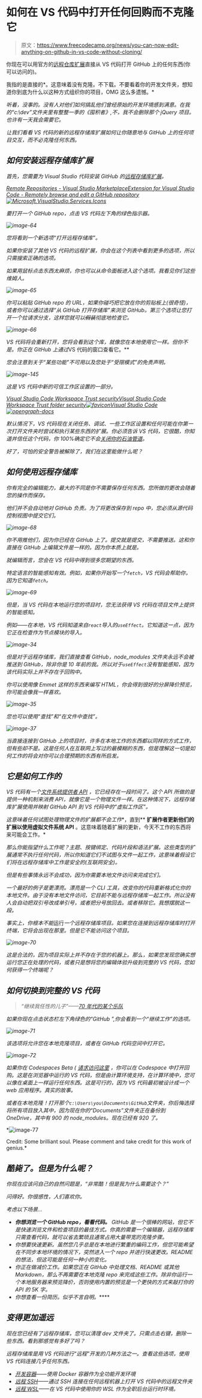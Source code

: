 # 如何在 VS 代码中打开任何回购而不克隆它

> 原文：<https://www.freecodecamp.org/news/you-can-now-edit-anything-on-github-in-vs-code-without-cloning/>

你现在可以用官方的[远程仓库扩展](https://marketplace.visualstudio.com/items?itemName=GitHub.remotehub&WT.mc_id=devcloud-18509-cxa)直接从 VS 代码打开 GitHub 上的任何东西(你可以访问的)。

我指的是直接的*。这意味着没有克隆。不下载。不要看着你的开发文件夹，想知道你到底为什么以这种方式组织你的项目，OMG 这么多遗憾。*

*听着，没事的。没有人对他们如何搞乱他们曾经原始的开发环境感到满意。在我的“c:\dev”文件夹里有整整一季的《囤积者》,不，我不会删除那个 jQuery 项目。也许有一天我会需要它。*

*让我们看看 VS 代码的新的远程存储库扩展如何让你随意地与 GitHub 上的任何项目交互，而不必克隆任何东西。*

## *如何安装远程存储库扩展*

*首先，您需要为 Visual Studio 代码安装 GitHub 的[远程存储库扩展](https://marketplace.visualstudio.com/items?itemName=GitHub.remotehub&WT.mc_id=devcloud-18509-cxa)。*

*[](https://marketplace.visualstudio.com/items?itemName=GitHub.remotehub&WT.mc_id=devcloud-18509-cxa)[Remote Repositories - Visual Studio MarketplaceExtension for Visual Studio Code - Remotely browse and edit a GitHub repository![Microsoft.VisualStudio.Services.Icons](img/ed03a5f3e2de4cea332661aefbf8f2ee.png)](https://marketplace.visualstudio.com/items?itemName=GitHub.remotehub&WT.mc_id=devcloud-18509-cxa)*

*要打开一个 GitHub repo，点击 VS 代码左下角的绿色指示器。*

*![image-64](img/24ce4eab89d49916aae5b1da19ff8f57.png)*

*您将看到一个新选项“打开远程存储库”。*

*如果你安装了其他 VS 代码的远程扩展，你会在这个列表中看到更多的选项，所以只需搜索正确的选项。*

*如果用鼠标点击东西太麻烦，你也可以从命令面板进入这个选项。我看见你们这些维姆人。*

*![image-65](img/1ca0f09c03a03b5a1d7ed983331553c7.png)*

*你可以粘贴 GitHub repo 的 URL，如果你碰巧把它放在你的剪贴板上(很奇怪)，或者你可以通过选择“从 GitHub 打开存储库”来浏览 GitHub。第三个选项让您打开一个拉请求分支，这样您就可以~~假装~~彻底地检查它。*

*![image-66](img/adc0dadfbc5f8dd2592d14cb6ac932a0.png)*

*VS 代码将会重新打开，您将会看到这个库，就像您在本地使用它一样。但你不是。你正在 GitHub *上*通过*VS 代码的窗口查看它。**

*您会注意到关于“某些功能”不可用以及您处于“受限模式”的免责声明。*

*![image-145](img/31772e06fa83b9822eaa9ace02c1f4c6.png)*

*这是 VS 代码中新的可信工作区设置的一部分。*

*[Visual Studio Code Workspace Trust securityVisual Studio Code Workspace Trust folder security![favicon](img/7d7fb4551d7af90bffb122640c2d7d8c.png)Visual Studio Code![opengraph-docs](img/dbb9a62cbb0e1dfaa20943f983507ed1.png)](https://code.visualstudio.com/docs/editor/workspace-trust?WT.mc_id=devcloud-30876-buhollan)*

*默认情况下，VS 代码现在关闭任务、调试、一些工作区设置和任何可能在你第一次打开文件夹时尝试和执行某些东西的扩展。你必须告诉 VS 代码，它很酷，你知道并信任这个代码，你 100%确定它不会[关闭你的石油管道](https://www.nytimes.com/2021/05/08/us/politics/cyberattack-colonial-pipeline.html)。*

*好了，可怕的安全警告被解除了，我们在这里能做什么呢？*

## *如何使用远程存储库*

*你有完全的编辑能力，最大的不同是你不需要保存任何东西。您所做的更改会随着您的操作而保存。*

*他们并不会自动地对 GitHub 负责。为了将更改保存到 repo 中，您必须从源代码控制视图中提交它们。*

*![image-68](img/d1ae8c47eea534700defc2a7abd12081.png)*

*你不用推他们，因为你已经在 GitHub 上了。提交就是提交，不需要推送。这和你直接在 GitHub 上编辑文件是一样的。因为你本质上就是。*

*就编辑而言，您会在 VS 代码中得到很多您期望的东西。*

*特定语言的智能感知有效。例如，如果你开始写一个`fetch`，VS 代码会帮助你，因为它知道`fetch`。*

*![image-69](img/7a95dbcdccc9ef11e41dceb59af115e9.png)*

*但是，当 VS 代码在本地运行您的项目时，您无法获得 VS 代码在项目文件上提供的智能感知。*

*例如——在本地，VS 代码知道来自`react`导入的`useEffect`。它知道这一点，因为它正在检查作为节点模块的导入。*

*![image-34](img/c0ab6b362d22501081655432dfd35058.png)*

*但是对于远程存储库，我们直接查看 GitHub，node_modules 文件夹永远不会被推送到 GitHub，除非你是 10 年前的我。所以对于`useEffect`没有智能感知，因为该代码实际上并不存在于回购中。*

*你可以使用像 Emmet 这样的东西来编写 HTML，你会得到很好的分屏降价预览，你可能会像我一样喜欢。*

*![image-35](img/3b095b4e7177fda6a527fa01eb5493be.png)*

*您也可以使用“查找”和“在文件中查找”。*

*![image-37](img/f369a8c0e19d2272b003640e306f1853.png)*

*当直接连接到 GitHub 上的项目时，许多在本地工作的东西都以同样的方式工作，但有些却不是。这是任何人在互联网上写过的最模糊的东西，但是理解这一切是如何工作的将会对你可以合理预期的东西有所启发。*

## *它是如何工作的*

*VS 代码有一个[文件系统提供者 API](https://github.com/microsoft/vscode/blob/dc8bd9cd7e5231745549ac6218266c63271f48cd/src/vs/vscode.d.ts#L7038) ，它已经存在一段时间了。这个 API 所做的是提供一种机制来消费 API，就像它是一个物理文件一样。在这种情况下，远程存储库扩展使用并映射 GitHub API 到 VS 代码中的“虚拟工作区”。*

*这意味着任何试图处理物理文件的扩展都不会工作**，直到** **扩展作者更新他们的扩展以使用虚拟文件系统 API** 。这意味着随着扩展的更新，今天不工作的东西将来可能会工作。*

*那么你能指望什么工作呢？主题、按键绑定、代码片段和语法扩展。这些类型的扩展通常不执行任何代码，所以你知道它们不试图与文件一起工作，这意味着假设它们将在远程存储库中工作是安全的(互联网安全)。*

*但是有些事情永远不会成功，因为你需要本地文件访问来完成它们。*

*一个最好的例子是更漂亮。漂亮是一个 CLI 工具，改变你的代码重新格式化你的本地文件。由于没有本地文件访问，它目前不能与远程存储库一起工作。所以没有人会自动把双引号改成单引号，或者把分号放回去。或者移除它。我想摆脱这一段。*

*事实上，你根本不能*运行*一个远程存储库项目。如果您在连接到远程存储库时打开终端，它将会出现在那里。但是它不能访问这个项目。*

*![image-70](img/7840f5e567f73db22020564de79658d9.png)*

*这是合法的，因为项目实际上并不存在于您的机器上。那么，如果您发现您确实想运行您正在处理的代码，或者只是想将您的编辑体验升级到完整的 VS 代码，您如何获得一个终端呢？*

## *如何切换到完整的 VS 代码*

> *“继续我任性的儿子”——[70 年代的某个乐队](https://www.youtube.com/watch?v=2X_2IdybTV0)*

*如果你现在点击状态栏左下角绿色的“GitHub ”,你会看到一个“继续工作”的选项。*

*![image-71](img/dcd860900542390408651fe1e27988df.png)*

*该选项将允许您在本地克隆项目，或者在 GitHub 代码空间中打开它。*

*![image-72](img/4a2db067b2e5c1af48a4e8bdd974fbbf.png)*

*如果你在 Codespaces Beta ( *[请求访问这里](https://github.com/features/codespaces)* ，你可以在 Codespace 中打开回购。这是在浏览器中运行的 VS 代码，但是由计算环境支持，在计算环境中，您可以像在桌面上一样运行任何东西。这是可行的，因为 VS 代码最初被设计成一个 web 应用程序。真实的故事。*

*或者在本地克隆！打开那个`c:\Users\you\Documents\GitHub`文件夹，你后悔选择将所有项目放入其中，因为现在你的“Documents”文件夹正在备份到 OneDrive，其中有 900 的 node_modules。现在已经有 920 了。*

*![image-77](img/b7ae705aa90ce11c037eb4c64ae83be6.png)

Credit: Some brilliant soul. Please comment and take credit for this work of genius.* 

## *酷毙了。但是为什么呢？*

*你现在应该问自己的自然问题是，“非常酷！但是我为什么需要这个？”*

*问得好。你很感性，人们喜欢你。*

*考虑以下场景...*

*   ***你想浏览一个 GitHub repo，看看代码。** GitHub 是一个很棒的网站，但它不是快速浏览文件和检查项目的最佳方式。你真的需要一个编辑器，远程存储库只需查看代码，就可以省去繁琐且通常占用大量带宽的克隆步骤。*
*   *你想要快速更新。虽然您几乎总是在本地进行繁重的编码工作，但您可能希望在不同步本地环境的情况下，突然进入一个 repo 并进行快速更改。README 的想法，但这可能是任何一种小的变化。*
*   *你正在做减价工作。如果您正在 GitHub 中处理文档、README 或其他 Markdown，那么不再需要在本地克隆 repo 来完成这些工作。除非你运行一个本地服务器来预览降价，否则使用内置的预览是一个更快的方式来敲打你的 API 的 5K 字。*
*   *你想查看一份简历。似乎不言自明。*****

## *变得更加遥远*

*现在您已经有了远程存储库，您可以清理 dev 文件夹了。只需点击右键，删除一些东西。看到那感觉有多好了吗？*

*远程存储库是用 VS 代码进行“远程”开发的几种方法之一。查看这些选项，使用 VS 代码连接几乎任何东西。*

*   *[开发容器](https://code.visualstudio.com/docs/remote/containers?WT.mc_id=devcloud-30876-buhollan)——使用 Docker 容器作为全功能开发环境*
*   *[远程 SSH](https://code.visualstudio.com/docs/remote/ssh?WT.mc_id=devcloud-30876-buhollan)——通过 SSH 连接在任何远程机器上打开 VS 代码中的远程文件夹*
*   *[远程 WSL](https://code.visualstudio.com/docs/remote/wsl?WT.mc_id=devcloud-30876-buhollan)——在 VS 代码中使用你的 WSL 作为全职后台运行时环境。*